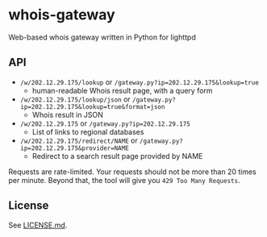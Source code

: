 # whois-gateway

Web-based whois gateway written in Python for lighttpd

## API

* <code>/w/202.12.29.175/lookup</code> or <code>/gateway.py?ip=202.12.29.175&lookup=true</code>
  * human-readable Whois result page, with a query form
* <code>/w/202.12.29.175/lookup/json</code> or <code>/gateway.py?ip=202.12.29.175&lookup=true&format=json</code>
  * Whois result in JSON
* <code>/w/202.12.29.175</code> or <code>/gateway.py?ip=202.12.29.175</code>
  * List of links to regional databases
* <code>/w/202.12.29.175/redirect/NAME</code> or <code>/gateway.py?ip=202.12.29.175&provider=NAME</code>
  * Redirect to a search result page provided by NAME

Requests are rate-limited. Your requests should not be more than 20 times per minute. Beyond that, the tool will give you ``429 Too Many Requests``.

## License

See [LICENSE.md](https://github.com/whym/whois-gateway/blob/master/LICENSE.md).
